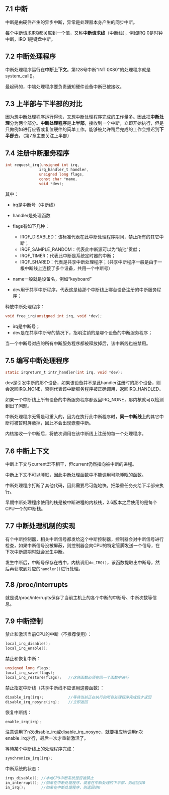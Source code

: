 ## 7.1 中断

中断是由硬件产生的异步中断，异常是处理器本身产生的同步中断。

每个中断请求IRQ都关联到一个值，又称**中断请求线**（中断线），例如IRQ 0是时钟中断，IRQ 1是键盘中断。



## 7.2 中断处理程序

中断处理程序运行在**中断上下文**。第128号中断"INT 0X80"的处理程序就是system_call()。

最起码的，中端处理程序要负责通知硬件设备中断已被接收。



## 7.3 上半部与下半部的对比

因为想中断处理程序运行得快，又想中断处理程序完成的工作量多。因此把**中断处理**分为两个部分。**中断处理程序**是**上半部**，接收到一个中断，立即开始执行，但是只做例如进行应答或复位硬件的简单工作。能够被允许稍后完成的工作会推迟到**下半部**去。（第7章主要关注上半部）



## 7.4 注册中断服务程序

```c
int request_irq(unsigned int irq,
               irq_handler_t handler,
               unsigned long flags,
               const char *name,
               void *dev);
```

其中：

- irq是中断号（中断线）
- handler是处理函数
- flags有如下几种：
  - IRQF_DISABLED：该标准代表在此中断处理程序期间，禁止所有的其它中断；
  - IRQF_SAMPLE_RANDOM：代表此中断源可以为“熵池”贡献；
  - IRQF_TIMER：代表此中断是系统定时器的中断；
  - IRQF_SHARED：代表是共享中断处理程序；（共享中断程序一般是由于一根中断线上连接了多个设备，共用一个中断号）
- name一般就是设备名，例如“keyboard”

- dev用于共享中断程序，代表这是给那个中断线上哪台设备注册的中断服务程序；



释放中断处理程序：

```c
void free_irq(unsigned int irq, void *dev);
```

- irq是中断号；
- dev是在共享中断号的情况下，指明注销的是哪个设备的中断服务程序；

当一个中断号对应的所有中断服务程序都被释放掉后，该中断线也被禁用。



## 7.5 编写中断处理程序

```c
static irqreturn_t intr_handler(int irq, void *dev);
```

dev是引发中断的那个设备，如果该设备并不是此handler注册时的那个设备，则会返回IRQ_NONE，否则代表该中断服务程序被正确调用，返回IRQ_HANDLED。

如果一个中断线上所有设备的中断服务程序都返回IRQ_NONE，那内核就可以检测到出了问题。



中断处理程序无需是可重入的，因为在执行此中断程序时，**同一中断线上**的其它中断将被暂时屏蔽掉，因此不会出现嵌套中断。



内核接收一个中断后，将依次调用在该中断线上注册的每一个处理程序。



## 7.6 中断上下文

中断上下文与current宏不相干，但current仍然指向被中断的进程。

中断上下文不可以睡眠，因此中断处理函数中不能调用可能睡眠的函数。

中断处理程序打断了其他代码，因此需要尽可能地快。把繁重任务交给下半部来执行。

早期中断处理程序使用的栈是被中断进程的内核栈，2.6版本之后使用的是每个CPU一个的中断栈。



## 7.7 中断处理机制的实现

有个中断控制器，相关中断信号都发给这个中断控制器，控制器会对中断信号进行检查，如果中断信号没被屏蔽，则控制器会向CPU的特定管脚发送一个信号，在下次中断周期时就会发生中断。

发生中断后，中断号保存在栈中，内核调用``do_IRQ()``，该函数提取出中断号，然后再获取到对应的``handler()``进行处理。



## 7.8 /proc/interrupts

就是说/proc/interrupts保存了当前主机上的各个中断的中断号、中断次数等信息。



## 7.9 中断控制

禁止和激活当前CPU的中断（不推荐使用）：

```c
local_irq_disable();
local_irq_enable();
```

禁止和恢复中断：

```c
unsigned long flags;
local_irq_save(flags);
local_irq_restore(flags);	//这俩函数必须在同一个函数中进行
```

禁止指定中断线（共享中断线不应该用这套函数）：

```c
disable_irq(irq);			//等待当前正在执行的所有处理程序完成后才返回
disable_irq_nosync(irq);	//立即返回
```

恢复中断线：

```c
enable_irq(irq);
```

注意调用了n次disable_irq或disable_irq_nosync，就要相应地调用n次enable_irq才行，最后一次才重新激活了。



等待某个中断线上的处理程序完成：

```c
synchronize_irq(irq);
```



中断系统的状态：

```c
irqs_disable();	//本地CPU中断系统是否被禁止
in_interrupt();	//如果在中断处理程序，或者在中断处理的下半部，则返回非0
in_irq();		//如果在中断处理程序，则返回非0
```

